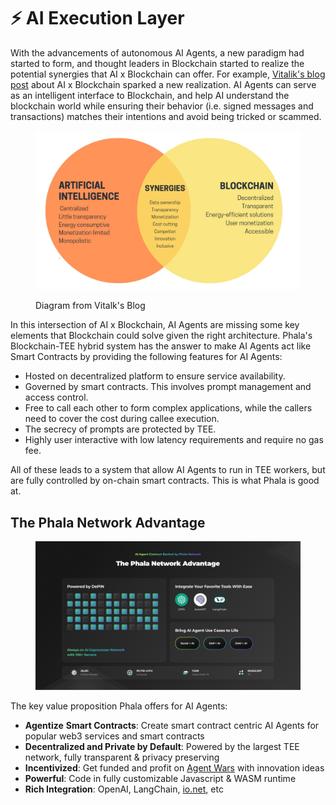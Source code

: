 # ⚡ AI Execution Layer

With the advancements of autonomous AI Agents, a new paradigm had started to form, and thought leaders in Blockchain started to realize the potential synergies that AI x Blockchain can offer. For example, [Vitalik's blog post](https://vitalik.eth.limo/general/2024/01/30/cryptoai.html) about AI x Blockchain sparked a new realization. AI Agents can serve as an intelligent interface to Blockchain, and help AI understand the blockchain world while ensuring their behavior (i.e. signed messages and transactions) matches their intentions and avoid being tricked or scammed.

<figure><img src="../.gitbook/assets/AIxBlockchain.png" alt=""><figcaption><p>Diagram from Vitalk's Blog</p></figcaption></figure>

In this intersection of AI x Blockchain, AI Agents are missing some key elements that Blockchain could solve given the right architecture. Phala's Blockchain-TEE hybrid system has the answer to make AI Agents act like Smart Contracts by providing the following features for AI Agents:

* Hosted on decentralized platform to ensure service availability.
* Governed by smart contracts. This involves prompt management and access control.
* Free to call each other to form complex applications, while the callers need to cover the cost during callee execution.
* The secrecy of prompts are protected by TEE.
* Highly user interactive with low latency requirements and require no gas fee.

All of these leads to a system that allow AI Agents to run in TEE workers, but are fully controlled by on-chain smart contracts. This is what Phala is good at.

## The Phala Network Advantage

<figure><img src="../.gitbook/assets/AI-Agent-DePIN (1).png" alt=""><figcaption></figcaption></figure>

The key value proposition Phala offers for AI Agents:

* **Agentize** **Smart Contracts**: Create smart contract centric AI Agents for popular web3 services and smart contracts
* **Decentralized and Private by Default**: Powered by the largest TEE network, fully transparent & privacy preserving
* **Incentivized**: Get funded and profit on [Agent Wars](broken-reference) with innovation ideas
* **Powerful**: Code in fully customizable Javascript & WASM runtime
* **Rich Integration**: OpenAI, LangChain, [io.net](http://io.net/), etc
